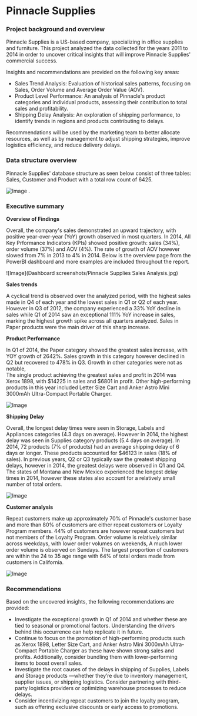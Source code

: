 # Pinnacle Supplies

### Project background and overview
Pinnacle Supplies is a US-based company, specializing in office supplies and furniture. This project analyzed the data collected for the years 2011 to 2014 in order to uncover critical insights that will improve Pinnacle Supplies' commercial success.

Insights and recommendations are provided on the following key areas:

- Sales Trend Analysis: Evaluation of historical sales patterns, focusing on Sales, Order Volume and Average Order Value (AOV).
- Product Level Performance: An analysis of Pinnacle's product categories and individual products, assessing their contribution to total sales and profitability.
- Shipping Delay Analysis: An exploration of shipping performance, to identify trends in regions and products contributing to delays.

Recommendations will be used by the marketing team to better allocate resources, as well as by management to adjust shipping strategies, improve logistics efficiency, and reduce delivery delays.


### Data structure overview
Pinnacle Supplies' database structure as seen below consist of three tables: Sales, Customer and Product with a total row count of 6425.

![Image](https://github.com/user-attachments/assets/8f5f85ba-3c16-4b36-b36e-9dea65e0d6a2)
. 

### Executive summary
**Overview of Findings**

Overall, the company's sales demonstrated an upward trajectory, with positive year-over-year (YoY) growth observed in most quarters. In 2014, All Key Prformance Indicators (KPIs) showed positive growth: sales (34%), order volume (37%) and AOV (4%). The rate of growth of AOV however slowed from 7% in 2013 to 4% in 2014.
Below is the overview page from the PowerBI dashboard and more examples are included throughout the report. 

![Image](Dashboard screenshots/Pinnacle Supplies Sales Analysis.jpg)

**Sales trends**

A cyclical trend is observed over the analyzed period, with the highest sales made in Q4 of each year and the lowest sales in Q1 or Q2 of each year.
However in Q3 of 2012, the company experienced a 33% YoY decline in sales while Q1 of 2014 saw an exceptional 111% YoY increase in sales, marking the highest growth spike across all quarters analyzed. Sales in Paper products were the main driver of this sharp increase.

**Product Performance**

In Q1 of 2014, the Paper category showed the greatest sales increase, with YOY growth of 2642%. Sales growth in this category however declined in Q2 but recovered to 478% in Q3. Growth in other categories were not as notable,  
The single product achieving the greatest sales and profit in 2014 was Xerox 1898, with $14225 in sales and $6801 in profit. Other high-performing products in this year included Letter Size Cart and Anker Astro Mini 3000mAh Ultra-Compact Portable Charger. 

![Image](https://github.com/user-attachments/assets/1364438b-97e4-43d1-b81c-40f01a8c3edf)

**Shipping Delay**

Overall, the longest delay times were seen in Storage, Labels and Appliances categories (4.3 days on average). However in 2014, the highest delay was seen in Supplies category products (5.4 days on average).
In 2014, 72 products (7% of products) had an average shipping delay of 6 days or longer. These products accounted for $46123 in sales (18% of sales).
In previous years, Q2 or Q3 typically saw the greatest shipping delays, however in 2014, the greatest delays were observed in Q1 and Q4.
The states of Montana and New Mexico experienced the longest delay times in 2014, however these states also account for a relatively small number of total orders.

![Image](https://github.com/user-attachments/assets/e2adefca-eea2-449b-b182-db6ce28b6105)

**Customer analysis**

Repeat customers make up approximately 70% of Pinnacle's customer base and more than 80% of customers are either repeat customers or Loyalty Program members. 44% of customers are however repeat customers but not members of the Loyalty Program.
Order volume is relatively similar across weekdays, with lower order volumes on weekends, A much lower order volume is observed on Sundays. 
The largest proportion of customers are within the 24 to 35 age range with 64% of total orders made from customers in California.

![Image](https://github.com/user-attachments/assets/3636da26-f744-4719-8e11-82a42c7b74dc)


### Recommendations
Based on the uncovered insights, the following recommendations are provided:

- Investigate the exceptional growth in Q1 of 2014 and whether these are tied to seasonal or promotional factors. Understanding the drivers behind this occurrence can help replicate it in future.
- Continue to focus on the promotion of high-performing products such as Xerox 1898, Letter Size Cart, and Anker Astro Mini 3000mAh Ultra-Compact Portable Charger as these have shown strong sales and profits. Additionally, consider bundling them with lower-performing items to boost overall sales.
-  Investigate the root causes of the delays in shipping of Supplies, Labels and Storage products —whether they’re due to inventory management, supplier issues, or shipping logistics. Consider partnering with third-party logistics providers or optimizing warehouse processes to reduce delays.
- Consider incentivizing repeat customers to join the loyalty program, such as offering exclusive discounts or early access to promotions.
